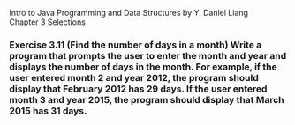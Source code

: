 Intro to Java Programming and Data Structures by Y. Daniel Liang <br/>
Chapter 3 Selections

### Exercise 3.11 (Find the number of days in a month) Write a program that prompts the user to enter the month and year and displays the number of days in the month. For example, if the user entered month 2 and year 2012, the program should display that February 2012 has 29 days. If the user entered month 3 and year 2015, the program should display that March 2015 has 31 days.
